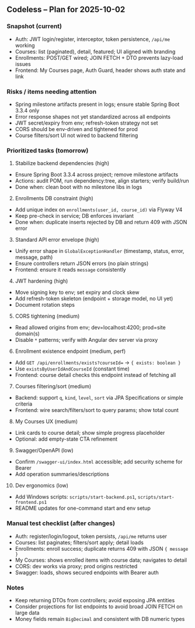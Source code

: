 ## Codeless – Plan for 2025-10-02

### Snapshot (current)
- Auth: JWT login/register, interceptor, token persistence, `/api/me` working
- Courses: list (paginated), detail, featured; UI aligned with branding
- Enrollments: POST/GET wired; JOIN FETCH + DTO prevents lazy-load issues
- Frontend: My Courses page, Auth Guard, header shows auth state and link

### Risks / items needing attention
- Spring milestone artifacts present in logs; ensure stable Spring Boot 3.3.4 only
- Error response shapes not yet standardized across all endpoints
- JWT secret/expiry from env; refresh-token strategy not set
- CORS should be env-driven and tightened for prod
- Course filters/sort UI not wired to backend filtering

### Prioritized tasks (tomorrow)
1) Stabilize backend dependencies (high)
- Ensure Spring Boot 3.3.4 across project; remove milestone artifacts
- Actions: audit POM, run dependency:tree, align starters; verify build/run
- Done when: clean boot with no milestone libs in logs

2) Enrollments DB constraint (high)
- Add unique index on `enrollments(user_id, course_id)` via Flyway V4
- Keep pre-check in service; DB enforces invariant
- Done when: duplicate inserts rejected by DB and return 409 with JSON error

3) Standard API error envelope (high)
- Unify error shape in `GlobalExceptionHandler` (timestamp, status, error, message, path)
- Ensure controllers return JSON errors (no plain strings)
- Frontend: ensure it reads `message` consistently

4) JWT hardening (high)
- Move signing key to env; set expiry and clock skew
- Add refresh-token skeleton (endpoint + storage model, no UI yet)
- Document rotation steps

5) CORS tightening (medium)
- Read allowed origins from env; dev=localhost:4200; prod=site domain(s)
- Disable `*` patterns; verify with Angular dev server via proxy

6) Enrollment existence endpoint (medium, perf)
- Add `GET /api/enrollments/exists?courseId=` → `{ exists: boolean }`
- Use `existsByUserIdAndCourseId` (constant time)
- Frontend: course detail checks this endpoint instead of fetching all

7) Courses filtering/sort (medium)
- Backend: support `q`, `kind`, `level`, `sort` via JPA Specifications or simple criteria
- Frontend: wire search/filters/sort to query params; show total count

8) My Courses UX (medium)
- Link cards to course detail; show simple progress placeholder
- Optional: add empty-state CTA refinement

9) Swagger/OpenAPI (low)
- Confirm `/swagger-ui/index.html` accessible; add security scheme for Bearer
- Add operation summaries/descriptions

10) Dev ergonomics (low)
- Add Windows scripts: `scripts/start-backend.ps1`, `scripts/start-frontend.ps1`
- README updates for one-command start and env setup

### Manual test checklist (after changes)
- Auth: register/login/logout, token persists, `/api/me` returns user
- Courses: list paginates; filters/sort apply; detail loads
- Enrollments: enroll success; duplicate returns 409 with JSON `{ message }`
- My Courses: shows enrolled items with course data; navigates to detail
- CORS: dev works via proxy; prod origins restricted
- Swagger: loads, shows secured endpoints with Bearer auth

### Notes
- Keep returning DTOs from controllers; avoid exposing JPA entities
- Consider projections for list endpoints to avoid broad JOIN FETCH on large data
- Money fields remain `BigDecimal` and consistent with DB numeric types

